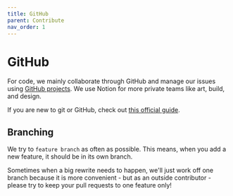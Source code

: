 ```yaml
---
title: GitHub
parent: Contribute
nav_order: 1
---
```


# GitHub

For code, we mainly collaborate through GitHub and manage our issues using [GitHub projects](https://github.com/orgs/MineInAbyss/projects). We use Notion for more private teams like art, build, and design.

If you are new to git or GitHub, check out [this official guide](https://guides.github.com/).

## Branching

We try to `feature branch` as often as possible. This means, when you add a new feature, it should be in its own branch.

Sometimes when a big rewrite needs to happen, we'll just work off one branch because it is more convenient - but as an outside contributor - please try to keep your pull requests to one feature only!
